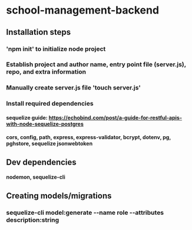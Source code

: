 # school-management-backend

## Installation steps

### 'npm init' to initialize node project

### Establish project and author name, entry point file (server.js), repo, and extra information

### Manually create server.js file 'touch server.js'

### Install required dependencies

#### sequelize guide: https://echobind.com/post/a-guide-for-restful-apis-with-node-sequelize-postgres

#### cors, config, path, express, express-validator, bcrypt, dotenv, pg, pghstore, sequelize jsonwebtoken

## Dev dependencies

#### nodemon, sequelize-cli

####

## Creating models/migrations

### sequelize-cli model:generate --name role --attributes description:string
